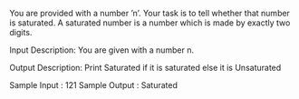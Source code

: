 You are provided with a number ’n’. Your task is to tell whether that number is saturated. A saturated number is a number which is made by exactly two digits.

Input Description:
You are given with a number n.

Output Description:
Print Saturated if it is saturated else it is Unsaturated

Sample Input :
121
Sample Output :
Saturated